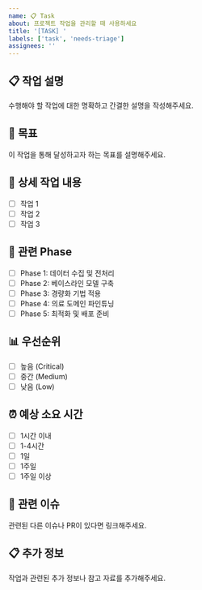 ```yaml
---
name: 📋 Task
about: 프로젝트 작업을 관리할 때 사용하세요
title: '[TASK] '
labels: ['task', 'needs-triage']
assignees: ''
---
```


## 📋 작업 설명
수행해야 할 작업에 대한 명확하고 간결한 설명을 작성해주세요.

## 🎯 목표
이 작업을 통해 달성하고자 하는 목표를 설명해주세요.

## 📝 상세 작업 내용
- [ ] 작업 1
- [ ] 작업 2
- [ ] 작업 3

## 🎯 관련 Phase
- [ ] Phase 1: 데이터 수집 및 전처리
- [ ] Phase 2: 베이스라인 모델 구축
- [ ] Phase 3: 경량화 기법 적용
- [ ] Phase 4: 의료 도메인 파인튜닝
- [ ] Phase 5: 최적화 및 배포 준비

## 📊 우선순위
- [ ] 높음 (Critical)
- [ ] 중간 (Medium)
- [ ] 낮음 (Low)

## ⏰ 예상 소요 시간
- [ ] 1시간 이내
- [ ] 1-4시간
- [ ] 1일
- [ ] 1주일
- [ ] 1주일 이상

## 🔗 관련 이슈
관련된 다른 이슈나 PR이 있다면 링크해주세요.

## 📋 추가 정보
작업과 관련된 추가 정보나 참고 자료를 추가해주세요.
